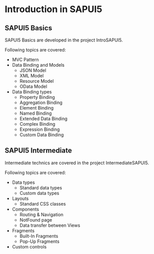 # Introduction in SAPUI5

## SAPUI5 Basics

SAPUI5 Basics are developed in the project IntroSAPUI5.

Following topics are covered:
- MVC Pattern
- Data Binding and Models
  * JSON Model
  * XML Model
  * Resource Model
  * OData Model
- Data Binding types
  * Property Binding
  * Aggregation Binding
  * Element Binding
  * Named Binding
  * Extended Data Binding
  * Complex Binding
  * Expression Binding
  * Custom Data Binding

## SAPUI5 Intermediate

Intermediate technics are covered in the project IntermediateSAPUI5.

Following topics are covered:
- Data types
  * Standard data types
  * Custom data types
- Layouts
  * Standard CSS classes
- Components
  * Routing & Navigation
  * NotFound page
  * Data transfer between Views
- Fragments
  * Built-In Fragments
  * Pop-Up Fragments
- Custom controls
